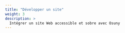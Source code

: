 ```yaml
---
title: "Développer un site"
weight: 3
description: >
  Intégrer un site Web accessible et sobre avec Osuny
---
```


